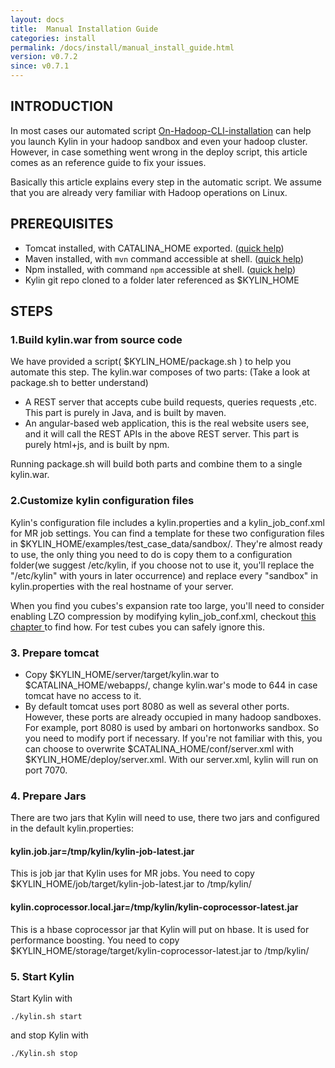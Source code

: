 ```yaml
---
layout: docs
title:  Manual Installation Guide
categories: install
permalink: /docs/install/manual_install_guide.html
version: v0.7.2
since: v0.7.1
---
```


## INTRODUCTION

In most cases our automated script [On-Hadoop-CLI-installation](https://github.com/KylinOLAP/Kylin/wiki/On-Hadoop-CLI-installation) can help you launch Kylin in your hadoop sandbox and even your hadoop cluster. However, in case something went wrong in the deploy script, this article comes as an reference guide to fix your issues.

Basically this article explains every step in the automatic script. We assume that you are already very familiar with Hadoop operations on Linux. 

## PREREQUISITES
* Tomcat installed, with CATALINA_HOME exported. ([quick help](https://github.com/KylinOLAP/Kylin/wiki/On-Hadoop-CLI-installation#install-tomcat))
* Maven installed, with `mvn` command accessible at shell. ([quick help](https://github.com/KylinOLAP/Kylin/wiki/On-Hadoop-CLI-installation#install-maven)) 
* Npm installed, with command `npm` accessible at shell. ([quick help](https://github.com/KylinOLAP/Kylin/wiki/On-Hadoop-CLI-installation#install-npm))
* Kylin git repo cloned to a folder later referenced as $KYLIN_HOME

## STEPS

### 1.Build kylin.war from source code

We have provided a script( $KYLIN_HOME/package.sh ) to help you automate this step. The kylin.war composes of two parts: (Take a look at package.sh to better understand)

* A REST server that accepts cube build requests, queries requests ,etc. This part is purely in Java, and is built by maven.
* An angular-based web application, this is the real website users see, and it will call the REST APIs in the above REST server. This part is purely html+js, and is built by npm.

Running package.sh will build both parts and combine them to a single kylin.war.

### 2.Customize kylin configuration files 

Kylin's configuration file includes a kylin.properties and a kylin_job_conf.xml for MR job settings. You can find a template for these two configuration files in $KYLIN_HOME/examples/test_case_data/sandbox/. They're almost ready to use, the only thing you need to do is copy them to a configuration folder(we suggest /etc/kylin, if you choose not to use it, you'll replace the "/etc/kylin" with yours in later occurrence) and replace every "sandbox" in kylin.properties with the real hostname of your server.

When you find you cubes's expansion rate too large, you'll need to consider enabling LZO compression by modifying kylin_job_conf.xml, checkout [this chapter ](https://github.com/KylinOLAP/Kylin/wiki/Advance-settings-of-Kylin-environment#enabling-lzo-compression) to find how. For test cubes you can safely ignore this.

### 3. Prepare tomcat
* Copy $KYLIN_HOME/server/target/kylin.war to $CATALINA_HOME/webapps/, change kylin.war's mode to 644 in case tomcat have no access to it.
* By default tomcat uses port 8080 as well as several other ports. However, these ports are already occupied in many hadoop sandboxes. For example, port 8080 is used by ambari on hortonworks sandbox. So you need to modify port if necessary. If you're not familiar with this, you can choose to overwrite $CATALINA_HOME/conf/server.xml with $KYLIN_HOME/deploy/server.xml. With our server.xml, kylin will run on port 7070.

### 4. Prepare Jars

There are two jars that Kylin will need to use, there two jars and configured in the default kylin.properties:

####  kylin.job.jar=/tmp/kylin/kylin-job-latest.jar

This is job jar that Kylin uses for MR jobs. You need to copy $KYLIN_HOME/job/target/kylin-job-latest.jar to /tmp/kylin/

#### kylin.coprocessor.local.jar=/tmp/kylin/kylin-coprocessor-latest.jar

This is a hbase coprocessor jar that Kylin will put on hbase. It is used for performance boosting. You need to copy $KYLIN_HOME/storage/target/kylin-coprocessor-latest.jar to /tmp/kylin/

### 5. Start Kylin

Start Kylin with

`./kylin.sh start`

and stop Kylin with

`./Kylin.sh stop`
